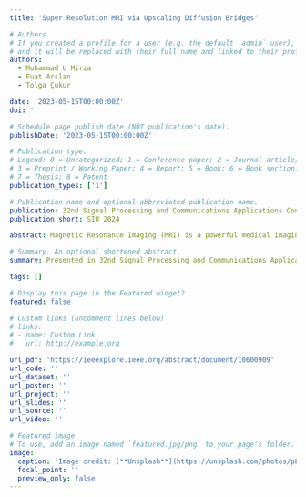```yaml
---
title: 'Super Resolution MRI via Upscaling Diffusion Bridges'

# Authors
# If you created a profile for a user (e.g. the default `admin` user), write the username (folder name) here
# and it will be replaced with their full name and linked to their profile.
authors:
  - Muhammad U Mirza
  - Fuat Arslan
  - Tolga Çukur

date: '2023-05-15T00:00:00Z'
doi: ''

# Schedule page publish date (NOT publication's date).
publishDate: '2023-05-15T00:00:00Z'

# Publication type.
# Legend: 0 = Uncategorized; 1 = Conference paper; 2 = Journal article;
# 3 = Preprint / Working Paper; 4 = Report; 5 = Book; 6 = Book section;
# 7 = Thesis; 8 = Patent
publication_types: ['1']

# Publication name and optional abbreviated publication name.
publication: 32nd Signal Processing and Communications Applications Conference 2024
publication_short: SIU 2024

abstract: Magnetic Resonance Imaging (MRI) is a powerful medical imaging modality that provides high-resolution anatomical information about tissues. However, the intrinsic trade-off between acquisition time and image quality poses challenges in obtaining high-resolution images within a clinically feasible timeframe. This study introduces a novel approach to acquire high-resolution images in short scan times based on Super-Resolution Diffusion Bridges (SRDB). The proposed method leverages advanced machine learning techniques based on diffusion models to upscale MR images. The While standard diffusion models learn a mapping from Gausssian distributed noise images to target images, SRDB instead learns a mapping from low-resolution MR images to high-resolution images. Unlike the task-independent learning in standard diffusion model, SRDB thus performs task-based learning to improve structural consistency and better preservation of anatomical features. In this way, the trained models help capture fine details that may be missed in standard low-resolution MRI acquisitions.

# Summary. An optional shortened abstract.
summary: Presented in 32nd Signal Processing and Communications Applications Conference (SIU 2024)

tags: []

# Display this page in the Featured widget?
featured: false

# Custom links (uncomment lines below)
# links:
# - name: Custom Link
#   url: http://example.org

url_pdf: 'https://ieeexplore.ieee.org/abstract/document/10600909'
url_code: ''
url_dataset: ''
url_poster: ''
url_project: ''
url_slides: ''
url_source: ''
url_video: ''

# Featured image
# To use, add an image named `featured.jpg/png` to your page's folder.
image:
  caption: 'Image credit: [**Unsplash**](https://unsplash.com/photos/pLCdAaMFLTE)'
  focal_point: ''
  preview_only: false
---
```

